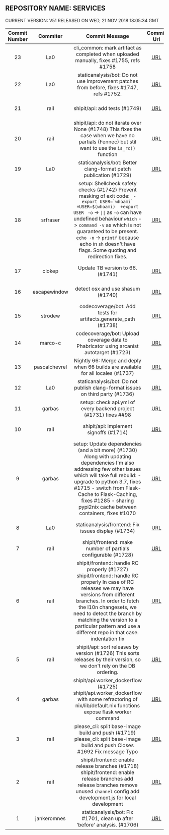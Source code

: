 ## REPOSITORY NAME: SERVICES
 CURRENT VERSION: V51 RELEASED ON WED, 21 NOV 2018 18:05:34 GMT

| Commit Number | Commiter | Commit Message | Commit Url | Date | 
|:---:|:----:|:----------------------------------:|:------:|:----:| 
|23|La0|cli_common: mark artifact as completed when uploaded manually, fixes #1755, refs #1758|[URL](https://github.com/mozilla/release-services/commit/8ecd55d9668ffe527c23d3fdb8a7849f927a5017)|2018-12-18 08:34:14
|22|La0|staticanalysis/bot: Do not use improvement patches from before, fixes #1747, refs #1752.|[URL](https://github.com/mozilla/release-services/commit/70bbd3d3fb477821bf6303ae7dd973e9fc272fd9)|2018-12-17 16:02:42
|21|rail|shipit/api: add tests (#1749)|[URL](https://github.com/mozilla/release-services/commit/02078ef90d3559b71dfa1ccb2a8d28876b2aad6e)|2018-12-13 16:06:46
|20|rail|shipit/api: do not iterate over None (#1748)  This fixes the case when we have no partials (Fennec) but stil want to  use the `is_rc()` function|[URL](https://github.com/mozilla/release-services/commit/3d778a4e4ee931be254efe2254e0036639e8d1db)|2018-12-13 15:07:14
|19|La0|staticanalysis/bot: Better clang-format patch publication (#1729)|[URL](https://github.com/mozilla/release-services/commit/3ee50c9cdd4df8948fb8b59f561a5a75d6227277)|2018-12-13 06:44:47
|18|srfraser|setup: Shellcheck safety checks (#1742)  Prevent masking of exit code:  ```  -export USER=`whoami`  +USER=$(whoami)  +export USER  ```    `-o` -> `\|\|` as `-o` can have undefined behaviour    `which` -> `command -v` as which is not guaranteed to be present.    `echo -n` -> `printf` because echo in `sh` doesn't have flags.    Some quoting and redirection fixes.|[URL](https://github.com/mozilla/release-services/commit/74ce5504e762a05c0668175cadf5accfcbfbe977)|2018-12-12 09:54:25
|17|clokep|Update TB version to 66. (#1741)|[URL](https://github.com/mozilla/release-services/commit/17e70413640f2bba4dbb7252b910d5f1cc31c47a)|2018-12-11 15:53:59
|16|escapewindow|detect osx and use shasum (#1740)|[URL](https://github.com/mozilla/release-services/commit/745c0918a5205dd529890b34a095c45f7169a04d)|2018-12-11 15:29:31
|15|strodew|codecoverage/bot: Add tests for artifacts.generate_path (#1738)|[URL](https://github.com/mozilla/release-services/commit/7ec0c0cfae02d30c3600bfc84db1cd5ecbb44bc3)|2018-12-11 14:10:40
|14|marco-c|codecoverage/bot: Upload coverage data to Phabricator using arcanist autotarget (#1723)|[URL](https://github.com/mozilla/release-services/commit/c20c755446b1042d22ee5bd38cb9b59f9f6be02e)|2018-12-11 12:07:59
|13|pascalchevrel|Nightly 66: Merge and deply when 66 builds are available for all locales (#1737)|[URL](https://github.com/mozilla/release-services/commit/6eac57881492739dbe24ea1883839e45fcaa7598)|2018-12-10 16:49:18
|12|La0|staticanalysis/bot: Do not publish clang-format issues on third party (#1736)|[URL](https://github.com/mozilla/release-services/commit/87a5382231ac3dfd8081a384c379a05fe101f0c1)|2018-12-07 14:44:30
|11|garbas|setup: check api.yml of every backend project (#1731)  fixes ##98|[URL](https://github.com/mozilla/release-services/commit/195444085969f4fda706f015634132de59d44d02)|2018-12-06 19:07:18
|10|rail|shipit/api: implement signoffs (#1714)|[URL](https://github.com/mozilla/release-services/commit/bbfb2f3568696d4c8840a6bf14c81b8060b7a9bb)|2018-12-06 17:30:59
|9|garbas|setup: Update dependencies (and a bit more) (#1730)  Along with updating dependencies I'm also addressing few other issues which will take full rebuild:    - upgrade to python 3.7, fixes #1715   - switch from Flask-Cache to Flask-Caching, fixes #1285   - sharing pypi2nix cache between containers, fixes #1070|[URL](https://github.com/mozilla/release-services/commit/bdebc7818475c6a3a8a60127b152cefc33beb7b9)|2018-12-06 16:54:16
|8|La0|staticanalysis/frontend: Fix issues display (#1734)|[URL](https://github.com/mozilla/release-services/commit/90a66cfbaeff7f0c454badd3d909f131f0debf1c)|2018-12-06 15:51:32
|7|rail|shipit/frontend: make number of partials configurable (#1728)|[URL](https://github.com/mozilla/release-services/commit/a60e0252e7a3f6660b7b68198b1aeddbdfdf2b40)|2018-12-04 15:13:00
|6|rail|shipit/frontend: handle RC properly (#1727)    shipit/frontend: handle RC properly    In case of RC releases we may have versions from different branches. In order to  fetch the l10n changesets, we need to detect the branch by matching the version  to a particular pattern and use a different repo in that case.      indentation fix|[URL](https://github.com/mozilla/release-services/commit/ff28b26b9557ad05d0966c69810dce0d90c24490)|2018-12-04 13:01:54
|5|rail|shipit/api: sort releases by version (#1726)  This sorts releases by their version, so we don't rely on the DB ordering.|[URL](https://github.com/mozilla/release-services/commit/d795c9ee1a7b310b5ece6261ab94ec59bb8a26f2)|2018-12-04 08:49:43
|4|garbas|shipit/api.worker_dockerflow  (#1725)    shipit/api.worker_dockerflow with some refractoring of nix/lib/default.nix functions    expose flask worker command|[URL](https://github.com/mozilla/release-services/commit/4ab01c3d46efa09632e749ef7184a8f8223ff17c)|2018-12-03 20:48:30
|3|rail|please_cli: split base-image build and push (#1719)    please_cli: split base-image build and push    Closes #1692      Fix message      Typo|[URL](https://github.com/mozilla/release-services/commit/864c90f7d7f090373039e62930a13068366185a4)|2018-12-03 14:53:38
|2|rail|shipit/frontend: enable release branches (#1718)    shipit/frontend: enable release branches      add release branches    remove unused `channel` config    add development.js for local development|[URL](https://github.com/mozilla/release-services/commit/e278e5523f2e64ef97cdc5a99bc3201b2dc4e662)|2018-11-30 16:29:25
|1|jankeromnes|staticanalysis/bot: Fix #1701, clean up after 'before' analysis. (#1706)|[URL](https://github.com/mozilla/release-services/commit/59e200570ff180de1d4e9eac3296a8a14affb833)|2018-11-30 14:19:32


